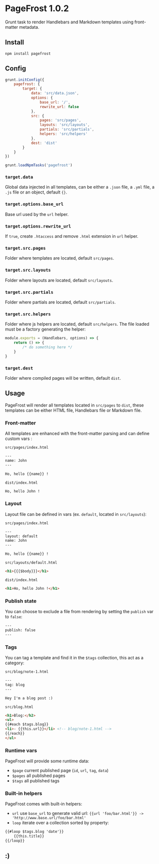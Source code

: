 # PageFrost 1.0.2

Grunt task to render Handlebars and Markdown templates using front-matter metadata.


## Install

```shell
npm install pagefrost
```


## Config

```js
grunt.initConfig({
	pagefrost: {
		target: {
			data: 'src/data.json',
			options: {
				base_url: '/',
				rewrite_url: false
			},
			src: {
				pages: 'src/pages',
				layouts: 'src/layouts',
				partials: 'src/partials',
				helpers: 'src/helpers'
			},
			dest: 'dist'
		}
	}
})

grunt.loadNpmTasks('pagefrost')
```

### `target.data`

Global data injected in all templates, can be either a `.json` file, a `.yml` file, a `.js` file or an object, default `{}`.

### `target.options.base_url`

Base url used by the `url` helper.

### `target.options.rewrite_url`

If `true`, create `.htaccess` and remove `.html` extension in `url` helper.

### `target.src.pages`

Folder where templates are located, default `src/pages`.

### `target.src.layouts`

Folder where layouts are located, default `src/layouts`.

### `target.src.partials`

Folder where partials are located, default `src/partials`.

### `target.src.helpers`

Folder where js helpers are located, default `src/helpers`.
The file loaded must be a factory generating the helper:

```js
module.exports = (Handlebars, options) => {
	return () => {
		/* do something here */
	}
}
```

### `target.dest`

Folder where compiled pages will be written, default `dist`.


## Usage

PageFrost will render all templates located in `src/pages` to `dist`, these templates can be either HTML file, Handlebars file or Markdown file.

### Front-matter

All templates are enhanced with the front-matter parsing and can define custom vars :

`src/pages/index.html`
```html
---
name: John
---

Ho, hello {{name}} !
```

`dist/index.html`
```html
Ho, hello John !
```

### Layout

Layout file can be defined in vars (ex. `default`, located in `src/layouts`):

`src/pages/index.html`
```html
---
layout: default
name: John
---

Ho, hello {{name}} !
```

`src/layouts/default.html`
```html
<h1>{{{$body}}}</h1>
```

`dist/index.html`
```html
<h1>Ho, hello John !</h1>
```

### Publish state

You can choose to exclude a file from rendering by setting the `publish` var to `false`:

```html
---
publish: false
---
```

### Tags

You can tag a template and find it in the `$tags` collection, this act as a category:

`src/blog/note-1.html`
```html
---
tag: blog
---

Hey I'm a blog post :)
```

`src/blog.html`
```html
<h1>Blog:</h2>
<ul>
{{#each $tags.blog}}
<li>- {{this.url}}</li> <!-- blog/note-1.html -->
{{/each}}
</ul>
```

### Runtime vars

PageFrost will provide some runtime data:
- `$page` current published page (`id`, `url`, `tag`, `data`)
- `$pages` all published pages
- `$tags` all published tags

### Built-in helpers

PageFrost comes with built-in helpers:
- `url` use `base_url` to generate valid url: `{{url 'foo/bar.html'}} -> 'http://www.base.url/foo/bar.html'`
- `loop` iterate over a collection sorted by property:
```html
{{#loop $tags.blog 'date'}}
	{{this.title}}
{{/loop}}
```

## :)

